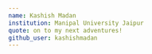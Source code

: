 ```yaml
---
name: Kashish Madan
institution: Manipal University Jaipur
quote: on to my next adventures!
github_user: kashishmadan
---
```

